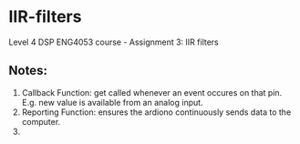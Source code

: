 # IIR-filters
Level 4 DSP ENG4053 course - Assignment 3: IIR filters

## Notes:

1. Callback Function: get called whenever an event occures on that pin. E.g. new value is available from an analog input.
2. Reporting Function: ensures the ardiono continuously sends data to the computer.
3. 
